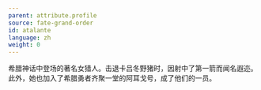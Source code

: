 ```yaml
---
parent: attribute.profile
source: fate-grand-order
id: atalante
language: zh
weight: 0
---
```


希腊神话中登场的著名女猎人。击退卡吕冬野猪时，因射中了第一箭而闻名遐迩。
此外，她也加入了希腊勇者齐聚一堂的阿耳戈号，成了他们的一员。
